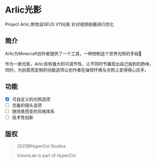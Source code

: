 # Arlic光影

Project Arlic,修改自SEUS V11光影
针对视频拍摄进行优化

## 简介

Arlic为Minecraft创作者提供了一个工具，一种控制这个世界光照的手段🚀️

作为一款光影，Arlic具有强大的可调节性，让不同时节展现出自己独到的韵味，同时，为创意而定制的功能选项让创作者在操控环境与光照上变得得心应手。

## 功能

* [X] 可自定义的光照选项
* [ ] 完备的镜头选项
* [ ] 随场景而变的风格体系
* [ ] 技术性创新

## 版权

> 2021@HyperCol Studios

> VisionLab is part of HyperCol
